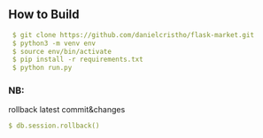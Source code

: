 ## How to Build

 ```yml
  $ git clone https://github.com/danielcristho/flask-market.git
  $ python3 -m venv env
  $ source env/bin/activate
  $ pip install -r requirements.txt
  $ python run.py
 
 ```

### NB:
rollback latest commit&changes

```yml
$ db.session.rollback()
```

